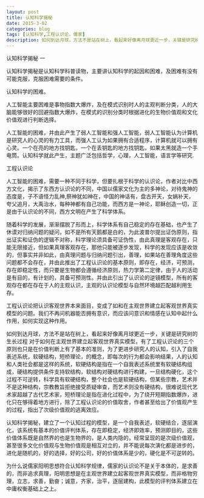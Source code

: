 ```yaml
---
layout: post
title: 认知科学揭秘
date: 2015-3-02
categories: blog
tags: [认知科学,工程认识论，儒家]
description: 如何到达月球，方法不是站在树上，看起来好像离月球更近一步，关键是研究树的生长过程
---
```

认知科学揭秘 一

认知科学揭秘是认知科学科普读物，主要讲认知科学的起因和困难，及困难有没有可能克服，克服困难需要的条件。

认知科学的困难。

人工智能主要困难是事物指数大爆炸，及在模式识别时人的主观判断分类，人的大脑能够很好的回避指数大爆炸，在模式的识别分类时根据进化的生物价值观和文化价值观进行判断选择。

人工智能的困难，并由此产生了弱人工智能和强人工智能，弱人工智能认为计算机是研究人的心灵的有力工具，而强人工认为如果拥有合适程序，计算机就可以拥有心灵。一个在亮的地方找钥匙，一个在丢钥匙的地方找钥匙，如果太黑就造一个手电筒。认知科学就此产生，主题广泛包括哲学，心理，人工智能，语言学等研究.


工程认识论

人工智能的困难，需要一种不同于科学，但要扎根于科学的认识论，作者对比中西方文化，揭示了东西方认识论的不同，中国以儒家文化为主的多神论，对待鬼神的态度是，子不语怪力乱神,祭神犹如神在，中国的神话有，盘古开天，女娲补天，夸父追月，大禹治水，每种神都有自己功能，而西方是一神论，耶稣创造一切，正是由于认识论的不同，西方文明在产生了科学体系。


随着科学的发展，渐渐摆脱了形而上，科学体系有自己稳定的存在基础，也产生了休谟对归纳问题的疑问，如不是所有天鹅都是白的，为此波普尔提出证伪原则，指出证实和证伪的逻辑不对称，科学理论须具备可证伪性，由此真理是客观存在，只能无限接近，但如果真理客观存在，那他只能被逐步发现，科学的发现应该是收敛的，但事实并非如此，由真理问题与归纳问题引出，善理，如果站在善理角度这些问题都不会存在，并由此推出了工程认识论的基本原则，即存在，经济，可预测，存在即稳定性，而只要是生物都会遵循经济原则，热力学第二定律，由于人的活动是有目的，有计划的，具备可预测性。并由此引出了认识论的逆镜模型，所有的客观存在都在存在于人的主观认识，主观的认识论模型与自然环境越匹配越利用生存。

工程认识论把认识客观世界本来面目，变成了如和在主观世界建立起客观世界真实模型的问题。我们不再问机器能否拥有意识，而应该问意识和情感在认知中起什么作用，如何实现这种作用。


如何到达月球，方法不是站在树上，看起来好像离月球更近一步，关键是研究树的生长过程
对于如何在主观世界建立起客观世界真实模型，有了工程认识论的三个原则也只是在价值判断上有了基本的准则，为了更进步研究人的认知，引入了自我表述系统，软硬结构，短桥理论，的概念，即每次的行为都会影响结果，人的认知和人类社会都是这样的系统，软硬结构是指在一个自我表述系统里有软硬结构组成，硬结构提供条件支持软结构，软结构对硬结构进行构建，一旦结构硬化，这个过程不可逆转，科学具有软硬结构，整个社会也是软硬结构，但某些宗教，艺术并不是这种结构，宗教教旨拒绝接受质疑审查，而艺术则没有硬结构，很难说现代艺术家超越了古代艺术家，短桥理论是指在进化过程中，为了绕开短期指数爆炸，进化只在够得着地方进行，除了工程认识论的价值取舍，作者甚至给出了价值观产生的过程，指出了次级价值观的逃离效应。

认知科学揭秘，建立了一个认知过程的模型，是一个自我表述，软硬结合，逐层演化，该系统有基本的价值评判体系，存在即稳定，经济即效率，预测即目的，这些价值体系既是自然界的也是生物界的，是人类内隐的，经常呈现的是次级价值观，甚至很多文化价值观与生物价值观是相互对立的，并不能说每次演化都是进步的，进化是随机的，好的选择，好的公司，好的价值体系是少的，硬化是不可逆转的。

为什么说儒家阳明思想符合认知科学规律，儒家的认识论不是关于本体的，是求善的，而非追求真理，阳明思想是在主观世界建立起客观世界真实模型，而非格物穷理，立志，求善，勤奋；诚意，齐家，治平，逐层建构，此模型的评判体系建立在中庸权衡基础上之上。